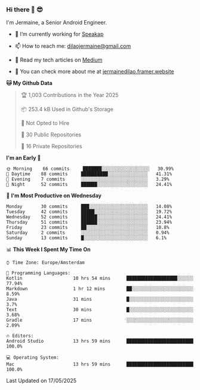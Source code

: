 ### Hi there 👋 😎
I'm Jermaine, a Senior Android Engineer.

- 🔭 I’m currently working for [Speakap](https://www.speakap.com/)

- 📫 How to reach me: dilaojermaine@gmail.com

- 📖 Read my tech articles on [Medium](https://jermainedilao.medium.com/)

- 👀 You can check more about me at [jermainedilao.framer.website](https://jermainedilao.framer.website)

<!--
**jermainedilao/jermainedilao** is a ✨ _special_ ✨ repository because its `README.md` (this file) appears on your GitHub profile.

Here are some ideas to get you started:

- 🔭 I’m currently working on ...
- 🌱 I’m currently learning ...
- 👯 I’m looking to collaborate on ...
- 🤔 I’m looking for help with ...
- 💬 Ask me about ...
- 📫 How to reach me: ...
- 😄 Pronouns: ...
- ⚡ Fun fact: ...
-->

<!--START_SECTION:waka-->
**🐱 My Github Data** 

> 🏆 1,003 Contributions in the Year 2025
 > 
> 📦 253.4 kB Used in Github's Storage 
 > 
> 🚫 Not Opted to Hire
 > 
> 📜 30 Public Repositories 
 > 
> 🔑 16 Private Repositories  
 > 
**I'm an Early 🐤** 

```text
🌞 Morning    66 commits     ███████░░░░░░░░░░░░░░░░░░   30.99% 
🌆 Daytime    88 commits     ██████████░░░░░░░░░░░░░░░   41.31% 
🌃 Evening    7 commits      ░░░░░░░░░░░░░░░░░░░░░░░░░   3.29% 
🌙 Night      52 commits     ██████░░░░░░░░░░░░░░░░░░░   24.41%

```
📅 **I'm Most Productive on Wednesday** 

```text
Monday       30 commits     ███░░░░░░░░░░░░░░░░░░░░░░   14.08% 
Tuesday      42 commits     █████░░░░░░░░░░░░░░░░░░░░   19.72% 
Wednesday    52 commits     ██████░░░░░░░░░░░░░░░░░░░   24.41% 
Thursday     51 commits     ██████░░░░░░░░░░░░░░░░░░░   23.94% 
Friday       23 commits     ██░░░░░░░░░░░░░░░░░░░░░░░   10.8% 
Saturday     2 commits      ░░░░░░░░░░░░░░░░░░░░░░░░░   0.94% 
Sunday       13 commits     █░░░░░░░░░░░░░░░░░░░░░░░░   6.1%

```


📊 **This Week I Spent My Time On** 

```text
⌚︎ Time Zone: Europe/Amsterdam

💬 Programming Languages: 
Kotlin                   10 hrs 54 mins      ███████████████████░░░░░░   77.94% 
Markdown                 1 hr 12 mins        ██░░░░░░░░░░░░░░░░░░░░░░░   8.59% 
Java                     31 mins             █░░░░░░░░░░░░░░░░░░░░░░░░   3.7% 
Text                     30 mins             █░░░░░░░░░░░░░░░░░░░░░░░░   3.68% 
Gradle                   17 mins             ░░░░░░░░░░░░░░░░░░░░░░░░░   2.09%

🔥 Editors: 
Android Studio           13 hrs 59 mins      █████████████████████████   100.0%

💻 Operating System: 
Mac                      13 hrs 59 mins      █████████████████████████   100.0%

```


 Last Updated on 17/05/2025
<!--END_SECTION:waka-->
